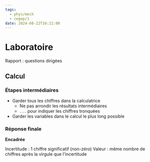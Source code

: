 ```yaml
---
tags:
  - phys/mech
  - cegep/1
date: 2024-08-22T16:21:00
---
```


# Laboratoire

Rapport : questions dirigées

## Calcul

### Étapes intermédiaires

- Garder tous les chiffres dans la calculatrice
	- Ne pas arrondir les résultats intermédiaires
	- `...` pour indiquer les chiffres tronquées
- Garder les variables dans le calcul le plus long possible

### Réponse finale

**Encadrée**

Incertitude : 1 chiffre significatif (non-zéro)
Valeur : même nombre de chiffres après la virgule que l'incertitude
